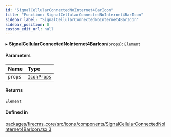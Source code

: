 ```yaml
---
id: "SignalCellularConnectedNoInternet4BarIcon"
title: "Function: SignalCellularConnectedNoInternet4BarIcon"
sidebar_label: "SignalCellularConnectedNoInternet4BarIcon"
sidebar_position: 0
custom_edit_url: null
---
```


▸ **SignalCellularConnectedNoInternet4BarIcon**(`props`): `Element`

#### Parameters

| Name | Type |
| :------ | :------ |
| `props` | [`IconProps`](../types/IconProps.md) |

#### Returns

`Element`

#### Defined in

[packages/firecms_core/src/icons/components/SignalCellularConnectedNoInternet4BarIcon.tsx:3](https://github.com/FireCMSco/firecms/blob/d45f3739/packages/firecms_core/src/icons/components/SignalCellularConnectedNoInternet4BarIcon.tsx#L3)
